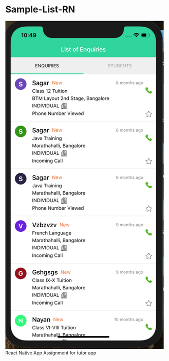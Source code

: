 # Sample-List-RN
![Sample image](https://raw.githubusercontent.com/nabeelpkl/Sample-List-RN/master/screenshots/screenshot1.png)
React Native App Assignment for tutor app 
